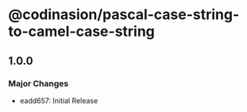 # @codinasion/pascal-case-string-to-camel-case-string

## 1.0.0

### Major Changes

- eadd657: Initial Release
